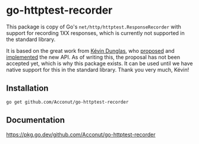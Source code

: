 # go-httptest-recorder

This package is copy of Go's `net/http/httptest.ResponseRecorder` with support for recording 1XX responses, which is currently not supported in the standard library.

It is based on the great work from [Kévin Dunglas](https://github.com/dunglas), who [proposed](https://github.com/golang/go/issues/56346) and [implemented](https://github.com/golang/go/pull/56151) the new API. As of writing this, the proposal has not been accepted yet, which is why this package exists. It can be used until we have native support for this in the standard library. Thank you very much, Kévin!

## Installation

```
go get github.com/Acconut/go-httptest-recorder
```

## Documentation

https://pkg.go.dev/github.com/Acconut/go-httptest-recorder
